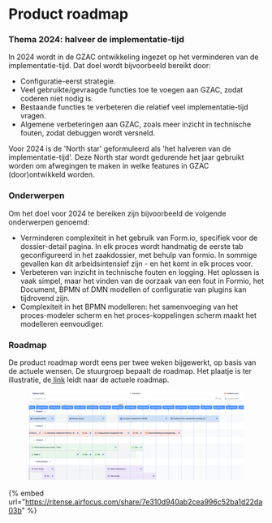 # Product roadmap

### Thema 2024: halveer de implementatie-tijd

In 2024 wordt in de GZAC ontwikkeling ingezet op het verminderen van de implementatie-tijd. Dat doel wordt bijvoorbeeld bereikt door:&#x20;

* Configuratie-eerst strategie.&#x20;
* Veel gebruikte/gevraagde functies toe te voegen aan GZAC, zodat coderen niet nodig is.&#x20;
* Bestaande functies te verbeteren die relatief veel implementatie-tijd vragen.
* Algemene verbeteringen aan GZAC, zoals meer inzicht in technische fouten, zodat debuggen wordt versneld.&#x20;

Voor 2024 is de 'North star' geformuleerd als 'het halveren van de implementatie-tijd'. Deze North star wordt gedurende het jaar gebruikt worden om afwegingen te maken in welke features in GZAC (door)ontwikkeld worden.

### Onderwerpen

Om het doel voor 2024 te bereiken zijn bijvoorbeeld de volgende onderwerpen genoemd:

* Verminderen complexiteit in het gebruik van Form.io, specifiek voor de dossier-detail pagina. In elk proces wordt handmatig de eerste tab geconfigureerd in het zaakdossier, met behulp van formio. In sommige gevallen kan dit arbeidsintensief zijn - en het komt in elk proces voor.&#x20;
* Verbeteren van inzicht in technische fouten en logging. Het oplossen is vaak simpel, maar het vinden van de oorzaak van een fout in Formio, het Document, BPMN of DMN modellen of configuratie van plugins kan tijdrovend zijn.&#x20;
* Complexiteit in het BPMN modelleren: het samenvoeging van het proces-modeler scherm en het proces-koppelingen scherm maakt het modelleren eenvoudiger.&#x20;

### Roadmap

De product roadmap wordt eens per twee weken bijgewerkt, op basis van de actuele wensen. De stuurgroep bepaalt de roadmap. Het plaatje is ter illustratie, de[ link](https://ritense.airfocus.com/share/7e310d940ab2cea996c52ba1d22da03b) leidt naar de actuele roadmap.&#x20;

<figure><img src="../.gitbook/assets/Screenshot 2023-01-18 at 16.20.44.png" alt=""><figcaption></figcaption></figure>

{% embed url="https://ritense.airfocus.com/share/7e310d940ab2cea996c52ba1d22da03b" %}
